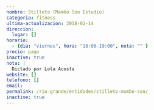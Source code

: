 ```yaml
---
nombre: Stilleto (Mambo Son Estudio)
categoria: fitness
ultima-actualizacion: 2018-02-14
direccion: 
  lugar: []
horario: 
  - {dia: "viernes", hora: "18:00-19:00", nota: "" }
precio: pago
inactive: true
nota: | 
  Dictado por Lola Acosta
website: []
telefono: []
email: 
permalink: /rio-grande/entidades/stilleto-mambo-son/
inactive: true
---
```

